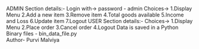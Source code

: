 ADMIN Section details:-
Login with-> password - admin
 Choices->
    1.Display Menu
    2.Add a new item
    3.Remove item
    4.Total goods available
    5.Income and Loss
    6.Update item
    7.Logout
USER Section details:-
 Choices->
    1.Display Menu
    2.Place order
    3.Cancel order
    4.Logout
Data is saved in a Python Binary files - bin_data_file.py
<br>
Author- Purvi Malviya


    
